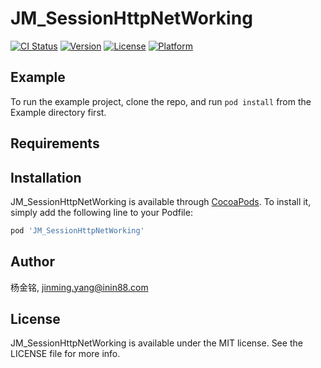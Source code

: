 # JM_SessionHttpNetWorking

[![CI Status](https://img.shields.io/travis/杨金铭/JM_SessionHttpNetWorking.svg?style=flat)](https://travis-ci.org/杨金铭/JM_SessionHttpNetWorking)
[![Version](https://img.shields.io/cocoapods/v/JM_SessionHttpNetWorking.svg?style=flat)](https://cocoapods.org/pods/JM_SessionHttpNetWorking)
[![License](https://img.shields.io/cocoapods/l/JM_SessionHttpNetWorking.svg?style=flat)](https://cocoapods.org/pods/JM_SessionHttpNetWorking)
[![Platform](https://img.shields.io/cocoapods/p/JM_SessionHttpNetWorking.svg?style=flat)](https://cocoapods.org/pods/JM_SessionHttpNetWorking)

## Example

To run the example project, clone the repo, and run `pod install` from the Example directory first.

## Requirements

## Installation

JM_SessionHttpNetWorking is available through [CocoaPods](https://cocoapods.org). To install
it, simply add the following line to your Podfile:

```ruby
pod 'JM_SessionHttpNetWorking'
```

## Author

杨金铭, jinming.yang@inin88.com

## License

JM_SessionHttpNetWorking is available under the MIT license. See the LICENSE file for more info.
